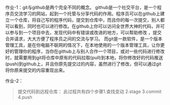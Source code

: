
作业-1：git与github是两个完全不同的概念。
   github是一个社交平台，是一个程序员交流学习的网站，起到一个托管与分享代码的作用。程序员可以在github上建立一个仓库，将自己写的程序代码，提交到仓库中，而且你的每一次提交，别人都可以看到，同时也可以进行修改。在github上你可以访问全世界大神的代码，并可以参与到一个项目中去，发现代码中有错误或改进的地方，可以帮助修改 ，提交合并请求，大大方便了程序员之间的交流与学习。
   而git是一款软件，是一个版本管理工具，是在你电脑不联网的情况下，在本地使用的一个版本管理工具，让你更好的管理你的程序，当你在github上与别人合作一个项目，或对一些代码进行修改时，就需要用到git将仓库中原有的代码拉取(pull)到本地，将你修改好的代码推送(push)到github上，并且你原先提交过的内容，虽然进行了修改，但可以通过git将你原来提交的内容重现出来。
   
   
   作业-2： 
   >提交代码到远程仓库： 此过程共有四个步骤1.查找变动 2.stage 3.commit 4.push 
   
